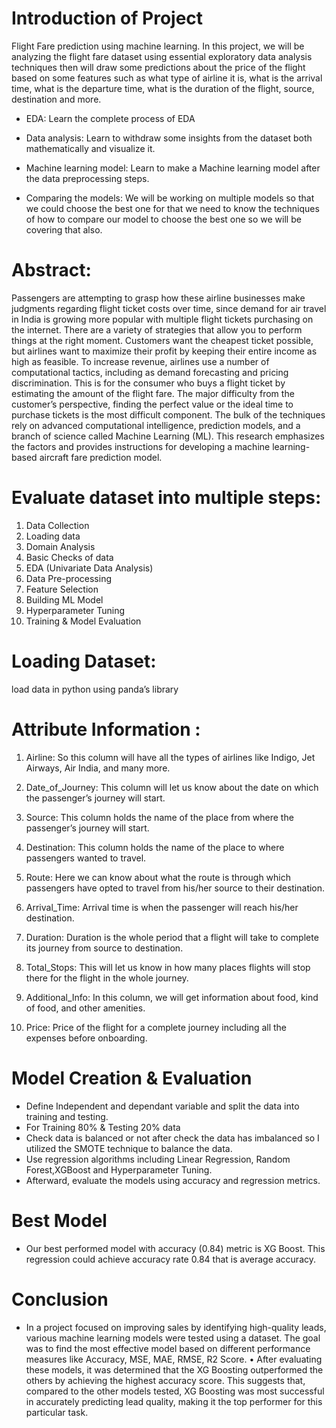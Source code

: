 # Introduction of Project
Flight Fare prediction using machine learning. In this project, we will be analyzing the flight fare dataset using essential exploratory data analysis techniques then will draw some predictions about the price of the flight based on some features such as what type of airline it is, what is the arrival time, what is the departure time, what is the duration of the flight, source, destination and more.

- EDA: Learn the complete process of EDA

- Data analysis: Learn to withdraw some insights from the dataset both mathematically and visualize it.

- Machine learning model: Learn to make a Machine learning model after the data preprocessing steps.

- Comparing the models: We will be working on multiple models so that we could choose the best one for that we need to know the techniques of how to compare our model to choose the best one so we will be covering that also.

# Abstract:
Passengers are attempting to grasp how these airline businesses make judgments regarding flight ticket costs over time, since demand for air travel in India is growing more popular with multiple flight tickets purchasing on the internet. There are a variety of strategies that allow you to perform things at the right moment. Customers want the cheapest ticket possible, but airlines want to maximize their profit by keeping their entire income as high as feasible. To increase revenue, airlines use a number of computational tactics, including as demand forecasting and pricing discrimination. This is for the consumer who buys a flight ticket by estimating the amount of the flight fare. The major difficulty from the customer’s perspective, finding the perfect value or the ideal time to purchase tickets is the most difficult component. The bulk of the techniques rely on advanced computational intelligence, prediction models, and a branch of science called Machine Learning (ML). This research emphasizes the factors and provides instructions for developing a machine learning-based aircraft fare prediction model.

# Evaluate dataset into multiple steps:
1. Data Collection
2. Loading data
3. Domain Analysis
4. Basic Checks of data
5. EDA (Univariate Data Analysis)
6. Data Pre-processing
7. Feature Selection
8. Building ML Model
9. Hyperparameter Tuning
10. Training & Model Evaluation

# Loading Dataset:
load data in python using panda’s library

# Attribute Information :
1. Airline: So this column will have all the types of airlines like Indigo, Jet Airways,
Air India, and many more.
2. Date_of_Journey: This column will let us know about the date on which the
passenger’s journey will start.
3. Source: This column holds the name of the place from where the passenger’s
journey will start.
4. Destination: This column holds the name of the place to where passengers
wanted to travel.
5. Route: Here we can know about what the route is through which passengers
have opted to travel from his/her source to their destination.
6. Arrival_Time: Arrival time is when the passenger will reach his/her destination.

7. Duration: Duration is the whole period that a flight will take to complete its
journey from source to destination.
8. Total_Stops: This will let us know in how many places flights will stop there for
the flight in the whole journey.
9. Additional_Info: In this column, we will get information about food, kind of food,
and other amenities.
10. Price: Price of the flight for a complete journey including all the expenses
before onboarding.

# Model Creation & Evaluation
- Define Independent and dependant variable and split the data into training and testing.
-  For Training 80% & Testing 20% data
- Check data is balanced or not after check the data has imbalanced so I utilized the SMOTE technique to balance the data.
- Use regression algorithms including Linear Regression, Random Forest,XGBoost and Hyperparameter Tuning. 
-  Afterward, evaluate the models using accuracy and regression metrics.

# Best Model
- Our best performed model with accuracy (0.84) metric is XG Boost. This regression could achieve accuracy rate 0.84 that is average accuracy.

# Conclusion
- In a project focused on improving sales by identifying high-quality leads, various machine learning models were tested using a dataset. The goal was to find the most effective model based on different performance measures like Accuracy, MSE, MAE, RMSE, R2 Score. • After evaluating these models, it was determined that the XG Boosting outperformed the others by achieving the highest accuracy score. This suggests that, compared to the other models tested, XG Boosting was most successful in accurately predicting lead quality, making it the top performer for this particular task.
